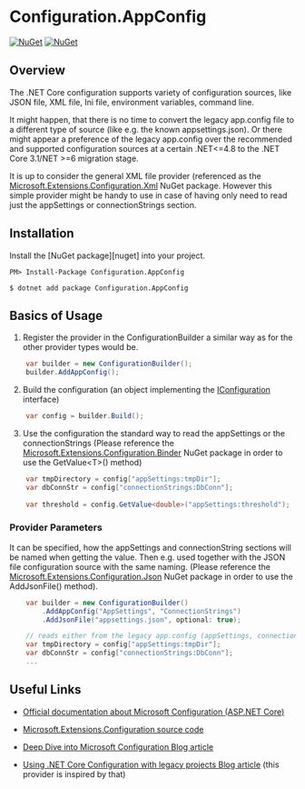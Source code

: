 Configuration.AppConfig
============

[![NuGet][main-nuget-badge]][main-nuget] [![NuGet][nuget-dl-badge]][main-nuget]

[main-nuget]: https://www.nuget.org/packages/Configuration.AppConfig/
[main-nuget-badge]: https://img.shields.io/nuget/v/Configuration.AppConfig.svg?style=flat-square&label=nuget
[nuget-dl-badge]: https://img.shields.io/nuget/dt/Configuration.AppConfig.svg?style=flat-square

## Overview

The .NET Core configuration supports variety of configuration sources, like JSON file, XML file, Ini file, environment variables, command line.

It might happen, that there is no time to convert the legacy app.config file to a different type of source (like e.g. the known appsettings.json).
Or there might appear a preference of the legacy app.config over the recommended and supported configuration sources at a certain .NET<=4.8 to the .NET Core 3.1/NET >=6 migration stage.

It is up to consider the general XML file provider (referenced as the [Microsoft.Extensions.Configuration.Xml](https://www.nuget.org/packages/Microsoft.Extensions.Configuration.Xml) NuGet package.
However this simple provider might be handy to use in case of having only need to read just the appSettings or connectionStrings section.

## Installation

Install the [NuGet package][nuget] into your project.

```
PM> Install-Package Configuration.AppConfig
```
```
$ dotnet add package Configuration.AppConfig
```

## Basics of Usage

1) Register the provider in the ConfigurationBuilder a similar way as for the other provider types would be.


```csharp
	var builder = new ConfigurationBuilder();			
	builder.AddAppConfig();								
```

2) Build the configuration (an object implementing the [IConfiguration](https://docs.microsoft.com/en-us/dotnet/api/microsoft.extensions.configuration.iconfiguration) interface)

```csharp
	var config = builder.Build();
```

3) Use the configuration the standard way to read the appSettings or the connectionStrings
   (Please reference the [Microsoft.Extensions.Configuration.Binder](https://www.nuget.org/packages/Microsoft.Extensions.Configuration.Binder/) NuGet package in order to use the GetValue\<T\>() method)
```csharp
	var tmpDirectory = config["appSettings:tmpDir"];
	var dbConnStr = config["connectionStrings:DbConn"];
	
	var threshold = config.GetValue<double>("appSettings:threshold");
```

### Provider Parameters

It can be specified, how the appSettings and connectionString sections will be named when getting the value.
Then e.g. used together with the JSON file configuration source with the same naming.
(Please reference the [Microsoft.Extensions.Configuration.Json](https://www.nuget.org/packages/Microsoft.Extensions.Configuration.Json) NuGet package in order to use the AddJsonFile() method).

```csharp
	var builder = new ConfigurationBuilder()			
		.AddAppConfig("AppSettings", "ConnectionStrings")
		.AddJsonFile("appsettings.json", optional: true);
```

```csharp
	// reads either from the legacy app.config (appSettings, connectionStrings sections) or from JSON with AppSettings, ConnectionStrings sections
	var tmpDirectory = config["appSettings:tmpDir"];
	var dbConnStr = config["connectionStrings:DbConn"];
	...
```


## Useful Links

* [Official documentation about Microsoft Configuration (ASP.NET Core)](https://docs.microsoft.com/en-us/aspnet/core/fundamentals/configuration)

* [Microsoft.Extensions.Configuration source code](https://github.com/dotnet/extensions/tree/master/src/Configuration)

* [Deep Dive into Microsoft Configuration Blog article](https://www.paraesthesia.com/archive/2018/06/20/microsoft-extensions-configuration-deep-dive/)

* [Using .NET Core Configuration with legacy projects Blog article](https://benfoster.io/blog/net-core-configuration-legacy-projects)
 (this provider is inspired by that)
